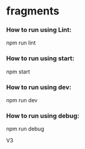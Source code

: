 # fragments

### How to run using Lint:

npm run lint

### How to run using start:

npm start

### How to run using dev:

npm run dev

### How to run using debug:

npm run debug

V3
